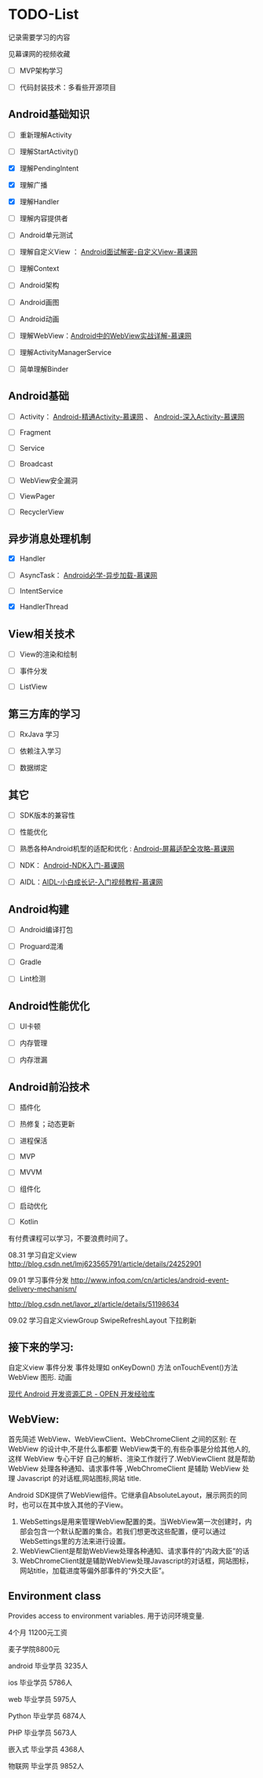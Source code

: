 # TODO-List



记录需要学习的内容



见幕课网的视频收藏



- [ ] MVP架构学习

- [ ] 代码封装技术：多看些开源项目


## Android基础知识

- [ ] 重新理解Activity

- [ ] 理解StartActivity()

- [x] 理解PendingIntent

- [x] 理解广播

- [x] 理解Handler

- [ ] 理解内容提供者

- [ ] Android单元测试

- [ ] 理解自定义View ： [Android面试解密-自定义View-慕课网](http://www.imooc.com/learn/579 "Android面试解密-自定义View-慕课网")   

- [ ] 理解Context

- [ ] Android架构

- [ ] Android画图

- [ ] Android动画

- [ ] 理解WebView：[Android中的WebView实战详解-慕课网](http://www.imooc.com/learn/268 "Android中的WebView实战详解-慕课网")

- [ ] 理解ActivityManagerService

- [ ] 简单理解Binder




## Android基础

-[ ] Activity： [Android-精通Activity-慕课网](http://www.imooc.com/learn/413 "Android-精通Activity-慕课网") 、 [Android-深入Activity-慕课网](http://www.imooc.com/learn/388 "Android-深入Activity-慕课网")
-[ ] Fragment
-[ ] Service
-[ ] Broadcast
-[ ] WebView安全漏洞
-[ ] ViewPager
-[ ] RecyclerView





## 异步消息处理机制

-[x] Handler
-[ ] AsyncTask： [Android必学-异步加载-慕课网](http://www.imooc.com/learn/406 "Android必学-异步加载-慕课网")  
-[ ] IntentService
-[x] HandlerThread





## View相关技术

-[ ] View的渲染和绘制
-[ ] 事件分发
-[ ] ListView






## 第三方库的学习


- [ ] RxJava 学习


- [ ] 依赖注入学习
- [ ] 数据绑定




## 其它

- [ ] SDK版本的兼容性
- [ ] 性能优化
- [ ] 熟悉各种Android机型的适配和优化 : [Android-屏幕适配全攻略-慕课网](http://www.imooc.com/learn/484 "Android-屏幕适配全攻略-慕课网")
- [ ] NDK： [Android-NDK入门-慕课网](http://www.imooc.com/learn/411 "Android-NDK入门-慕课网")
- [ ] AIDL：[AIDL-小白成长记-入门视频教程-慕课网](http://www.imooc.com/learn/606 "AIDL-小白成长记-入门视频教程-慕课网")  



## Android构建

-[ ] Android编译打包
-[ ] Proguard混淆
-[ ] Gradle
-[ ] Lint检测



## Android性能优化

-[ ] UI卡顿
-[ ] 内存管理
-[ ] 内存泄漏



## Android前沿技术

-[ ] 插件化
-[ ] 热修复；动态更新
-[ ] 进程保活
-[ ] MVP
-[ ] MVVM
-[ ] 组件化
-[ ] 启动优化
-[ ] Kotlin



有付费课程可以学习，不要浪费时间了。


08.31
学习自定义view
http://blog.csdn.net/lmj623565791/article/details/24252901


09.01
学习事件分发
http://www.infoq.com/cn/articles/android-event-delivery-mechanism/

http://blog.csdn.net/lavor_zl/article/details/51198634



09.02
学习自定义viewGroup
SwipeRefreshLayout 下拉刷新


接下来的学习:  
--------------------------------------
自定义view
事件分发
事件处理如 onKeyDown() 方法 onTouchEvent()方法
WebView
图形. 动画





[现代 Android 开发资源汇总 - OPEN 开发经验库](http://www.open-open.com/lib/view/open1503485865465.html)



WebView:  
---------------------------
首先简述 WebView、WebViewClient、WebChromeClient 之间的区别:
在 WebView 的设计中,不是什么事都要 WebView类干的,有些杂事是分给其他人的,这样 WebView 专心干好 自己的解析、渲染工作就行了.WebViewClient 就是帮助 WebView 处理各种通知、请求事件等 ,WebChromeClient 是辅助 WebView 处理 Javascript 的对话框,网站图标,网站 title.

Android SDK提供了WebView组件。它继承自AbsoluteLayout，展示网页的同时，也可以在其中放入其他的子View。

1. WebSettings是用来管理WebView配置的类。当WebView第一次创建时，内部会包含一个默认配置的集合。若我们想更改这些配置，便可以通过WebSettings里的方法来进行设置。
2. WebViewClient是帮助WebView处理各种通知、请求事件的“内政大臣”的话
3. WebChromeClient就是辅助WebView处理Javascript的对话框，网站图标，网站title，加载进度等偏外部事件的“外交大臣”。


Environment class
------------------------------------
Provides access to environment variables.  用于访问环境变量.


4个月 11200元工资

麦子学院8800元

android 
毕业学员
3235人

ios
毕业学员
5786人

web
毕业学员
5975人

Python
毕业学员
6874人

PHP 
毕业学员
5673人

嵌入式
毕业学员
4368人

物联网 
毕业学员
9852人
